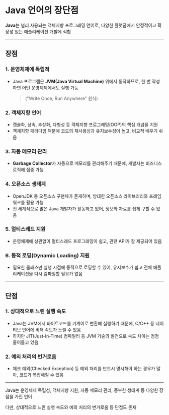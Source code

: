 # Java 언어의 장단점

**Java**는 널리 사용되는 객체지향 프로그래밍 언어로, 다양한 플랫폼에서 안정적이고 확장성 있는 애플리케이션 개발에 적합

---

## 장점

### 1. 운영체제에 독립적
- Java 프로그램은 **JVM(Java Virtual Machine)** 위에서 동작하므로, 한 번 작성하면 어떤 운영체제에서도 실행 가능

  > ("Write Once, Run Anywhere" 원칙)

### 2. 객체지향 언어
- 캡슐화, 상속, 추상화, 다형성 등 객체지향 프로그래밍(OOP)의 핵심 개념을 지원
- 객체지향 패러다임 덕분에 코드의 재사용성과 유지보수성이 높고, 비교적 배우기 쉬움

### 3. 자동 메모리 관리
- **Garbage Collector**가 자동으로 메모리를 관리해주기 때문에, 개발자는 비즈니스 로직에 집중 가능

### 4. 오픈소스 생태계
- OpenJDK 등 오픈소스 구현체가 존재하며, 방대한 오픈소스 라이브러리와 프레임워크를 활용 가능
- 전 세계적으로 많은 Java 개발자가 활동하고 있어, 정보와 자료를 쉽게 구할 수 있음

### 5. 멀티스레드 지원
- 운영체제에 상관없이 멀티스레드 프로그래밍이 쉽고, 관련 API가 잘 제공되어 있음

### 6. 동적 로딩(Dynamic Loading) 지원
- 필요한 클래스만 실행 시점에 동적으로 로딩할 수 있어, 유지보수가 쉽고 전체 애플리케이션을 다시 컴파일할 필요가 없음

---

## 단점

### 1. 상대적으로 느린 실행 속도
- Java는 JVM에서 바이트코드를 기계어로 변환해 실행하기 때문에, C/C++ 등 네이티브 언어에 비해 속도가 느릴 수 있음
- 하지만 JIT(Just-In-Time) 컴파일러 등 JVM 기술의 발전으로 속도 차이는 점점 줄어들고 있음

### 2. 예외 처리의 번거로움
- 체크 예외(Checked Exception) 등 예외 처리를 반드시 명시해야 하는 경우가 많아, 코드가 복잡해질 수 있음

---

Java는 운영체제 독립성, 객체지향 지원, 자동 메모리 관리, 풍부한 생태계 등 다양한 장점을 가진 언어

다만, 상대적으로 느린 실행 속도와 예외 처리의 번거로움 등 단점도 존재
